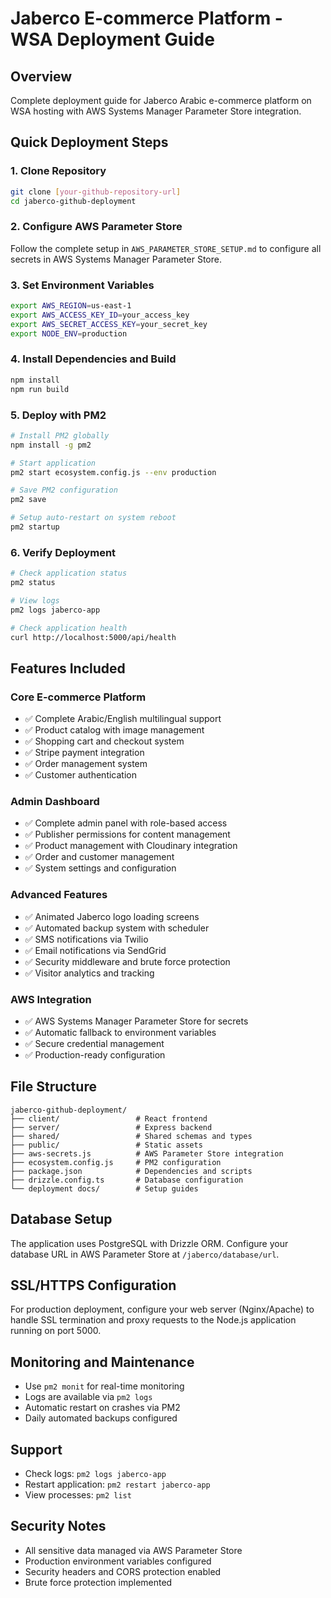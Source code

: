 # Jaberco E-commerce Platform - WSA Deployment Guide

## Overview
Complete deployment guide for Jaberco Arabic e-commerce platform on WSA hosting with AWS Systems Manager Parameter Store integration.

## Quick Deployment Steps

### 1. Clone Repository
```bash
git clone [your-github-repository-url]
cd jaberco-github-deployment
```

### 2. Configure AWS Parameter Store
Follow the complete setup in `AWS_PARAMETER_STORE_SETUP.md` to configure all secrets in AWS Systems Manager Parameter Store.

### 3. Set Environment Variables
```bash
export AWS_REGION=us-east-1
export AWS_ACCESS_KEY_ID=your_access_key
export AWS_SECRET_ACCESS_KEY=your_secret_key
export NODE_ENV=production
```

### 4. Install Dependencies and Build
```bash
npm install
npm run build
```

### 5. Deploy with PM2
```bash
# Install PM2 globally
npm install -g pm2

# Start application
pm2 start ecosystem.config.js --env production

# Save PM2 configuration
pm2 save

# Setup auto-restart on system reboot
pm2 startup
```

### 6. Verify Deployment
```bash
# Check application status
pm2 status

# View logs
pm2 logs jaberco-app

# Check application health
curl http://localhost:5000/api/health
```

## Features Included

### Core E-commerce Platform
- ✅ Complete Arabic/English multilingual support
- ✅ Product catalog with image management
- ✅ Shopping cart and checkout system
- ✅ Stripe payment integration
- ✅ Order management system
- ✅ Customer authentication

### Admin Dashboard
- ✅ Complete admin panel with role-based access
- ✅ Publisher permissions for content management
- ✅ Product management with Cloudinary integration
- ✅ Order and customer management
- ✅ System settings and configuration

### Advanced Features
- ✅ Animated Jaberco logo loading screens
- ✅ Automated backup system with scheduler
- ✅ SMS notifications via Twilio
- ✅ Email notifications via SendGrid
- ✅ Security middleware and brute force protection
- ✅ Visitor analytics and tracking

### AWS Integration
- ✅ AWS Systems Manager Parameter Store for secrets
- ✅ Automatic fallback to environment variables
- ✅ Secure credential management
- ✅ Production-ready configuration

## File Structure
```
jaberco-github-deployment/
├── client/                 # React frontend
├── server/                 # Express backend
├── shared/                 # Shared schemas and types
├── public/                 # Static assets
├── aws-secrets.js          # AWS Parameter Store integration
├── ecosystem.config.js     # PM2 configuration
├── package.json            # Dependencies and scripts
├── drizzle.config.ts       # Database configuration
└── deployment docs/        # Setup guides
```

## Database Setup
The application uses PostgreSQL with Drizzle ORM. Configure your database URL in AWS Parameter Store at `/jaberco/database/url`.

## SSL/HTTPS Configuration
For production deployment, configure your web server (Nginx/Apache) to handle SSL termination and proxy requests to the Node.js application running on port 5000.

## Monitoring and Maintenance
- Use `pm2 monit` for real-time monitoring
- Logs are available via `pm2 logs`
- Automatic restart on crashes via PM2
- Daily automated backups configured

## Support
- Check logs: `pm2 logs jaberco-app`
- Restart application: `pm2 restart jaberco-app`
- View processes: `pm2 list`

## Security Notes
- All sensitive data managed via AWS Parameter Store
- Production environment variables configured
- Security headers and CORS protection enabled
- Brute force protection implemented